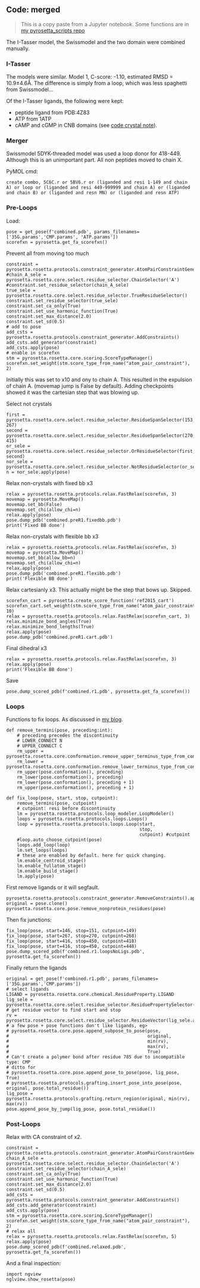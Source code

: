 ## Code: merged

> This is a copy paste from a Jupyter notebook. Some functions are in
> [my pyrosetta_scripts repo](https://github.com/matteoferla/pyrosetta_scripts)

The I-Tasser model, the Swissmodel and the two domain were combined manually.

### I-Tasser

The models were similar. Model 1, C-score: -1.10, estimated RMSD = 10.9±4.6Å.
The difference is simply from a loop, which was less spaghetti from Swissmodel...

Of the I-Tasser ligands, the following were kept:

* peptide ligand from PDB:4Z83
* ATP from 1ATP
* cAMP and cGMP in CNB domains (see [code crystal note](code_crystal.md)).

### Merger

Swissmodel 5DYK-threaded model was used a loop donor for 418-449. Although this is an unimportant part.
All non peptides moved to chain X.

PyMOL cmd:
    
    create combo, 5C6C.r or 5BV6.r or (liganded and resi 1-149 and chain A) or loop or (liganded and resi 449-999999 and chain A) or (liganded and chain B) or (liganded and resn MN) or (liganded and resn ATP)
    
### Pre-Loops

Load:

    pose = get_pose(f'combined.pdb', params_filenames=['35G.params','CMP.params', 'ATP.params'])
    scorefxn = pyrosetta.get_fa_scorefxn()


Prevent all from moving too much

    constraint = pyrosetta.rosetta.protocols.constraint_generator.AtomPairConstraintGenerator()
    #chain_A_sele = pyrosetta.rosetta.core.select.residue_selector.ChainSelector('A')
    #constraint.set_residue_selector(chain_A_sele)
    true_sele = pyrosetta.rosetta.core.select.residue_selector.TrueResidueSelector()
    constraint.set_residue_selector(true_sele)
    constraint.set_ca_only(True)
    constraint.set_use_harmonic_function(True)
    constraint.set_max_distance(2.0)
    constraint.set_sd(0.5)
    # add to pose
    add_csts = pyrosetta.rosetta.protocols.constraint_generator.AddConstraints()
    add_csts.add_generator(constraint)
    add_csts.apply(pose)
    # enable in scorefxn
    stm = pyrosetta.rosetta.core.scoring.ScoreTypeManager()
    scorefxn.set_weight(stm.score_type_from_name("atom_pair_constraint"), 2)
    
Initially this was set to x10 and ony to chain A. This resulted in the expulsion of chain A.
(movemap jump is False by default). Adding checkpoints showed it was the cartesian step that was blowing up.
    
Select not crystals

    first = pyrosetta.rosetta.core.select.residue_selector.ResidueSpanSelector(153, 267)
    second = pyrosetta.rosetta.core.select.residue_selector.ResidueSpanSelector(270, 415)
    or_sele = pyrosetta.rosetta.core.select.residue_selector.OrResidueSelector(first, second)
    nor_sele = pyrosetta.rosetta.core.select.residue_selector.NotResidueSelector(or_sele)
    n = nor_sele.apply(pose)
    
Relax non-crystals with fixed bb x3

    relax = pyrosetta.rosetta.protocols.relax.FastRelax(scorefxn, 3)
    movemap = pyrosetta.MoveMap()
    movemap.set_bb(False)
    movemap.set_chi(allow_chi=n)
    relax.apply(pose)
    pose.dump_pdb('combined.preR1.fixedbb.pdb')
    print('Fixed BB done')
    
Relax non-crystals with flexible bb x3

    relax = pyrosetta.rosetta.protocols.relax.FastRelax(scorefxn, 3)
    movemap = pyrosetta.MoveMap()
    movemap.set_bb(allow_bb=n)
    movemap.set_chi(allow_chi=n)
    relax.apply(pose)
    pose.dump_pdb('combined.preR1.flexibb.pdb')
    print('Flexible BB done')
    
Relax cartesianly x3. This actually might be the step that bows up. Skipped.

    scorefxn_cart = pyrosetta.create_score_function('ref2015_cart')
    scorefxn_cart.set_weight(stm.score_type_from_name("atom_pair_constraint"), 10)
    relax = pyrosetta.rosetta.protocols.relax.FastRelax(scorefxn_cart, 3)
    relax.minimize_bond_angles(True)
    relax.minimize_bond_lengths(True)
    relax.apply(pose)
    pose.dump_pdb('combined.preR1.cart.pdb')
    
Final dihedral x3

    relax = pyrosetta.rosetta.protocols.relax.FastRelax(scorefxn, 3)
    relax.apply(pose)
    print('Flexible BB done')
    
Save
    
    pose.dump_scored_pdb(f'combined.r1.pdb', pyrosetta.get_fa_scorefxn())
    
### Loops

Functions to fix loops. As discussed in [my blog](https://blog.matteoferla.com/2020/07/filling-missing-loops-proper-way.html).

    def remove_termini(pose, preceding:int):
        # preceding precedes the discontinuity
        # LOWER_CONNECT N
        # UPPER_CONNECT C
        rm_upper = pyrosetta.rosetta.core.conformation.remove_upper_terminus_type_from_conformation_residue
        rm_lower = pyrosetta.rosetta.core.conformation.remove_lower_terminus_type_from_conformation_residue
        rm_upper(pose.conformation(), preceding)
        rm_lower(pose.conformation(), preceding)
        rm_lower(pose.conformation(), preceding + 1)
        rm_upper(pose.conformation(), preceding + 1)
    
    def fix_loop(pose, start, stop, cutpoint):
        remove_termini(pose, cutpoint)
        # cutpoint: resi before discontinuity
        lm = pyrosetta.rosetta.protocols.loop_modeler.LoopModeler()
        loops = pyrosetta.rosetta.protocols.loops.Loops()
        loop = pyrosetta.rosetta.protocols.loops.Loop(start,
                                                      stop, 
                                                      cutpoint) #cutpoint
        #loop.auto_choose_cutpoint(pose)
        loops.add_loop(loop)
        lm.set_loops(loops)
        # these are enabled by default. here for quick changing.
        lm.enable_centroid_stage()
        lm.enable_fullatom_stage()
        lm.enable_build_stage()
        lm.apply(pose)
        
First remove ligands or it will segfault.

    pyrosetta.rosetta.protocols.constraint_generator.RemoveConstraints().apply(pose)
    original = pose.clone()
    pyrosetta.rosetta.core.pose.remove_nonprotein_residues(pose)
    
Then fix junctions:
    
    fix_loop(pose, start=146, stop=151, cutpoint=149)
    fix_loop(pose, start=267, stop=270, cutpoint=268)
    fix_loop(pose, start=416, stop=450, cutpoint=418)
    fix_loop(pose, start=416, stop=450, cutpoint=448)
    pose.dump_scored_pdb(f'combined.r1.loopsNoLigs.pdb', pyrosetta.get_fa_scorefxn())
    
Finally return the ligands

    original = get_pose(f'combined.r1.pdb', params_filenames=['35G.params','CMP.params'])
    # select ligands
    LIGAND = pyrosetta.rosetta.core.chemical.ResidueProperty.LIGAND
    lig_sele = pyrosetta.rosetta.core.select.residue_selector.ResiduePropertySelector(LIGAND)
    # get residue vector to find start and stop
    rv = pyrosetta.rosetta.core.select.residue_selector.ResidueVector(lig_sele.apply(original))
    # a few pose + pose functions don't like ligands, eg>
    # pyrosetta.rosetta.core.pose.append_subpose_to_pose(pose, 
    #                                                    original,
    #                                                    min(rv), 
    #                                                    max(rv),
    #                                                    True)
    # Can't create a polymer bond after residue 785 due to incompatible type: CMP
    # ditto for
    # pyrosetta.rosetta.core.pose.append_pose_to_pose(pose, lig_pose, True)
    # pyrosetta.rosetta.protocols.grafting.insert_pose_into_pose(pose, original, pose.total_residue())
    lig_pose = pyrosetta.rosetta.protocols.grafting.return_region(original, min(rv),  max(rv))
    pose.append_pose_by_jump(lig_pose, pose.total_residue())

### Post-Loops

Relax with CA constraint of x2.

    constraint = pyrosetta.rosetta.protocols.constraint_generator.AtomPairConstraintGenerator()
    chain_A_sele = pyrosetta.rosetta.core.select.residue_selector.ChainSelector('A')
    constraint.set_residue_selector(chain_A_sele)
    constraint.set_ca_only(True)
    constraint.set_use_harmonic_function(True)
    constraint.set_max_distance(2.0)
    constraint.set_sd(0.5)
    add_csts = pyrosetta.rosetta.protocols.constraint_generator.AddConstraints()
    add_csts.add_generator(constraint)
    add_csts.apply(pose)
    stm = pyrosetta.rosetta.core.scoring.ScoreTypeManager()
    scorefxn.set_weight(stm.score_type_from_name("atom_pair_constraint"), 2)
    # relax all
    relax = pyrosetta.rosetta.protocols.relax.FastRelax(scorefxn, 5)
    relax.apply(pose)
    pose.dump_scored_pdb(f'combined.relaxed.pdb', pyrosetta.get_fa_scorefxn())
    
And a final inspection:

    import ngview
    nglview.show_rosetta(pose)